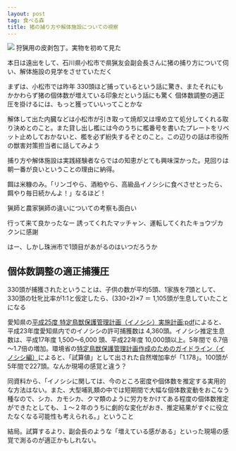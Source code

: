 ```yaml
---
layout: post
tag: 食べる森
title: 猪の捕り方や解体施設についての視察
---
```

<img src="https://kobapan.com/f/11188241426_0d0d407f69.jpg">
狩猟用の皮剥包丁。実物を初めて見た


本日は遠出をして、石川県小松市で県猟友会副会長さんに猪の捕り方について伺い、解体施設の見学をさせていただく


まずは、小松市では昨年 330頭ほど捕っているという話に驚き、またそれにもかかわらず猪の個体数が増えている印象だという話にも驚く
個体数調整の適正圧を掛けるには、もっと獲っていいってことかな


解体して出た内臓などは小松市が引き取って焼却又は埋め立て処分してくれる取り決めとのこと。また貸し出し檻には今のうちに檻番号を書いたプレートをリベット止めしておかないと、檻を必ず紛失するぞとのこと。この辺りの話は市役所の獣害対策担当者に話してみよう


捕り方や解体施設は実践経験者ならではの知恵がとても興味深かった。見回りは朝一番が良いということの理由に納得。


餌は米糠のみ。「リンゴやら、酒粕やら、高級品イノシシに食べさせとったら、餌やり毎日続かんよ！」なるほど！


猟師と農家猟師の違いについての考察も面白い


行って来て良かったなー
誘ってくれたマッチャン、運転してくれたキョウヅカクンに感謝


はー、しかし珠洲市で1頭目があがるのはいつだろうか


## 個体数調整の適正捕獲圧
330頭が捕獲されたということは、子供の数が平均5頭、1家族を7頭として、330頭の牡牝比率が1:1と仮定したら、(330÷2)×7 ＝ 1,105頭が生息していたことになる

愛知県の<a href="http://www.town.toei.aichi.jp/basic/information/07_keizai/pdf/choujuugai/h25inosisi.pdf" target="_blank">平成25度 特定鳥獣保護管理計画（イノシシ）実施計画:pdf</a>によると、平成23年度愛知県内でのイノシシの許可捕獲数は 4,360頭。イノシシ推定生息数は、平成17年度 1,500～6,000 頭、平成22年度 10,000頭以上。5年間で 6.7倍～1.7倍の増加。環境省の<a href="http://www.env.go.jp/nature/choju/plan/plan3-2a/index.html" target="_blank">特定鳥獣保護管理計画作成のためのガイドライン（イノシシ編）</a>によると、「試算値」として出された自然増加率が「1.178」。100頭が5年間で227頭。なんか現場の感覚と違う？

同資料から、「イノシシに関しては、今のところ密度や個体数を推定する実用的な方法はない。また、大型哺乳類の中では短期間で大幅な個体数変動をおこなう種なので、シカ、カモシカ、クマ類のように労力をかけてある程度の個体数推定ができたとしても、１～２年のうちに劇的な変化がおき、推定結果がすぐに役立たなくなる可能性も考えられる。」ということ


結局。試算するより、副会長のような「増えている感がある」といった現場の感覚で測るのが適正かもしれない。




　      